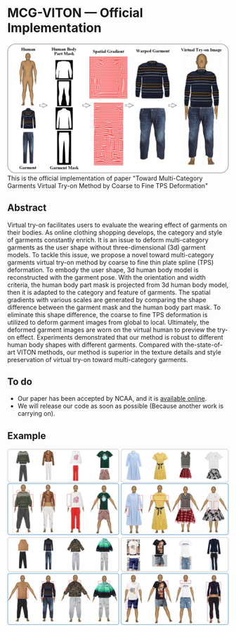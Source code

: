 # MCG-VITON — Official Implementation
![](https://github.com/NerdFNY/MCG-VITON/raw/main/fig.png)  
This is the official implementation of paper "Toward Multi-Category Garments Virtual Try-on Method by Coarse to Fine TPS Deformation" <br>
## Abstract 
Virtual try-on facilitates users to evaluate the wearing effect of garments on their bodies. As online clothing shopping develops, the category and style of garments constantly enrich. It is an issue to deform multi-category garments as the user shape without three-dimensional (3d) garment models. To tackle this issue, we propose a novel toward multi-category garments virtual try-on method by coarse to fine thin plate spline (TPS) deformation. To embody the user shape, 3d human body model is reconstructed with the garment pose. With the orientation and width criteria, the human body part mask is projected from 3d human body model, then it is adapted to the category and feature of garments. The spatial gradients with various scales are generated by comparing the shape difference between the garment mask and the human body part mask. To eliminate this shape difference, the coarse to fine TPS deformation is utilized to deform garment images from global to local. Ultimately, the deformed garment images are worn on the virtual human to preview the try-on effect. Experiments demonstrated that our method is robust to different human body shapes with different garments. Compared with the-state-of-art VITON methods, our method is superior in the texture details and style preservation of virtual try-on toward multi-category garments.
## To do
- Our paper has been accepted by NCAA, and it is [available online](https://link.springer.com/article/10.1007/s00521-022-07173-w).
- We will release our code as soon as possible (Because another work is carrying on).
## Example
![](https://github.com/NerdFNY/MCG-VITON/raw/main/example.png)  
